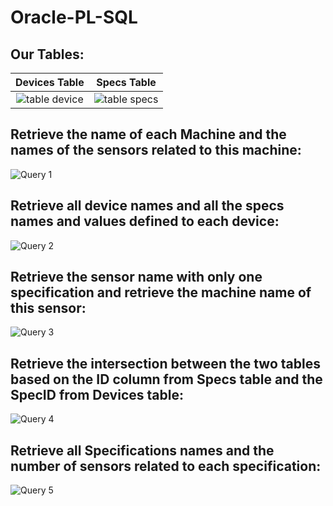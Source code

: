 # Oracle-PL-SQL

## Our Tables:

Devices Table             |  Specs Table
:-------------------------:|:-------------------------:
![table device](https://user-images.githubusercontent.com/66516413/171053247-2bb030f4-8736-4d91-8f44-c45f124f0b9c.png)  |  ![table specs](https://user-images.githubusercontent.com/66516413/171053254-dd933f85-2c4b-4a26-8f9c-2cea84640188.png)

## Retrieve	the	name	of	each	Machine	and	the	names	of	the	sensors	related	to	this	machine:
![Query 1](https://user-images.githubusercontent.com/66516413/171053205-555e9ad1-e01b-4f6f-bab1-d2644aae8207.png)

## Retrieve	all	device	names	and	all	the	specs	names	and	values	defined	to	each	device:
![Query 2](https://user-images.githubusercontent.com/66516413/171053211-8b4c5eee-3330-4a59-8ee8-9fb8fcadddb4.png)

## Retrieve	the	sensor	name	with	only	one	specification and	retrieve	the	machine	name	of	this sensor:
![Query 3](https://user-images.githubusercontent.com/66516413/171053220-1764cd86-9fcb-40b5-b0a9-4b420a031ed4.png)

## Retrieve	the	intersection	between	the	two	tables	based	on	the	ID	column	from	Specs table and	the	SpecID from	Devices	table:
![Query 4](https://user-images.githubusercontent.com/66516413/171053226-bb44dc0e-e41e-44a6-960f-ff28d04a4558.png)

## Retrieve all Specifications names and	the	number	of	sensors	related	to	each	specification:
![Query 5](https://user-images.githubusercontent.com/66516413/171053238-cbc74fa6-9ba3-48ee-ae46-f0d98ef5e60d.png)

